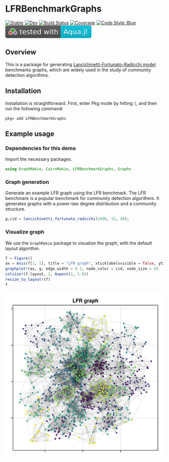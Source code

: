 # LFRBenchmarkGraphs

[![Stable](https://img.shields.io/badge/docs-stable-blue.svg)](https://fcdimitr.github.io/LFRBenchmarkGraphs.jl/stable/)
[![Dev](https://img.shields.io/badge/docs-dev-blue.svg)](https://fcdimitr.github.io/LFRBenchmarkGraphs.jl/dev/)
[![Build Status](https://github.com/fcdimitr/LFRBenchmarkGraphs.jl/actions/workflows/CI.yml/badge.svg?branch=main)](https://github.com/fcdimitr/LFRBenchmarkGraphs.jl/actions/workflows/CI.yml?query=branch%3Amain)
[![Coverage](https://codecov.io/gh/fcdimitr/LFRBenchmarkGraphs.jl/branch/main/graph/badge.svg)](https://codecov.io/gh/fcdimitr/LFRBenchmarkGraphs.jl)
[![Code Style: Blue](https://img.shields.io/badge/code%20style-blue-4495d1.svg)](https://github.com/invenia/BlueStyle)
[![Aqua QA](https://raw.githubusercontent.com/JuliaTesting/Aqua.jl/master/badge.svg)](https://github.com/JuliaTesting/Aqua.jl)

## Overview

This is a package for generating [Lancichinetti-Fortunato-Radicchi
model](https://en.wikipedia.org/wiki/Lancichinetti-Fortunato-Radicchi_benchmark) benchmarks graphs,
which are widely used in the study of community detection algorithms.

## Installation

Installation is straightforward. First, enter Pkg mode by hitting `]`, and then run the following command:

```julia-repl
pkg> add LFRBenchmarkGraphs
```

## Example usage

### Dependencies for this demo
Import the necessary packages.

````julia
using GraphMakie, CairoMakie, LFRBenchmarkGraphs, Graphs
````

### Graph generation

Generate an example LFR graph using the LFR benchmark. The LFR benchmark is a popular benchmark
for community detection algorithms. It generates graphs with a power-law degree distribution and a
community structure.

````julia
g,cid = lancichinetti_fortunato_radicchi(1000, 15, 40);
````

### Visualize graph

We use the `GraphMakie` package to visualize the graph, with the default layout algorithm.

````julia
f = Figure()
ax = Axis(f[1, 1], title = "LFR graph", xticklabelsvisible = false, yticklabelsvisible = false)
graphplot!(ax, g; edge_width = 0.1, node_color = cid, node_size = 6)
colsize!(f.layout, 1, Aspect(1, 1.0))
resize_to_layout!(f)
f
````
![](docs/src/assets/demo-lfr.png)
